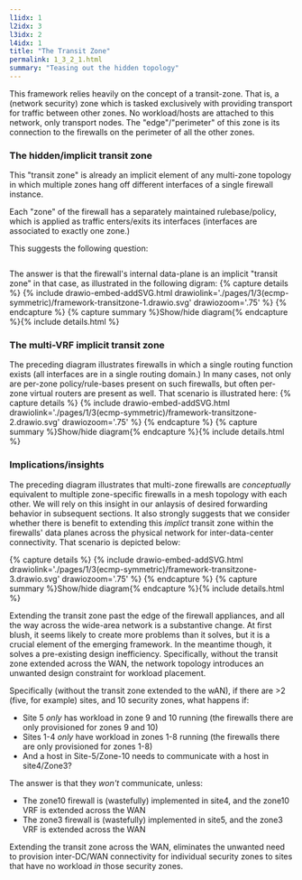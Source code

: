 ```yaml
---
l1idx: 1
l2idx: 3
l3idx: 2
l4idx: 1
title: "The Transit Zone"
permalink: 1_3_2_1.html
summary: "Teasing out the hidden topology"
---
```


This framework relies heavily on the concept of a transit-zone.  That is, a (network security) zone which is tasked exclusively with providing transport for traffic between other zones.  No workload/hosts are attached to this network, only transport nodes.  The "edge"/"perimeter" of this zone is its connection to the firewalls on the perimeter of all the other zones.

### The hidden/implicit transit zone
This "transit zone" is already an implicit element of any multi-zone topology in which multiple zones hang off different interfaces of a single firewall instance.  

Each "zone" of the firewall has a separately maintained rulebase/policy, which is applied as traffic enters/exits its interfaces (interfaces are associated to exactly one zone.)

This suggests the following question: 

``` What "zone" is traffic "in" after it enters a firewall's interface in one zone, but before it exit's another interface of the same firewall?  
```

The answer is that the firewall's internal data-plane is an implicit "transit zone" in that case, as illustrated in the following digram:
{% capture details %}
{% include drawio-embed-addSVG.html drawiolink='./pages/1/3(ecmp-symmetric)/framework-transitzone-1.drawio.svg' drawiozoom='.75' %}
{% endcapture %}
{% capture summary %}Show/hide diagram{% endcapture %}{% include details.html %}

### The multi-VRF implicit transit zone
The preceding diagram illustrates firewalls in which a single routing function exists (all interfaces are in a single routing domain.) In many cases, not only are per-zone policy/rule-bases present on such firewalls, but often per-zone virtual routers are present as well.  That scenario is illustrated here:
{% capture details %}
{% include drawio-embed-addSVG.html drawiolink='./pages/1/3(ecmp-symmetric)/framework-transitzone-2.drawio.svg' drawiozoom='.75' %}
{% endcapture %}
{% capture summary %}Show/hide diagram{% endcapture %}{% include details.html %}

### Implications/insights

The preceding diagram illustrates that multi-zone firewalls are *conceptually* equivalent to multiple zone-specific firewalls in a mesh topology with each other. We will rely on this insight in our anlaysis of desired forwarding behavior in subsequent sections.  It also strongly suggests that we consider whether there is benefit to extending this *implict* transit zone within the firewalls' data planes across the physical network for inter-data-center connectivity.  That scenario is depicted below:

{% capture details %}
{% include drawio-embed-addSVG.html drawiolink='./pages/1/3(ecmp-symmetric)/framework-transitzone-3.drawio.svg' drawiozoom='.75' %}
{% endcapture %}
{% capture summary %}Show/hide diagram{% endcapture %}{% include details.html %}

Extending the transit zone past the edge of the firewall appliances, and all the way across the wide-area network is a substantive change.  At first blush, it seems likely to create more problems than it solves, but it is a crucial element of the emerging framework.  In the meantime though, it solves a pre-existing design inefficiency.  Specifically, without the transit zone extended across the WAN, the network topology introduces an unwanted design constraint for workload placement.

Specifically (without the transit zone extended to the wAN), if there are >2 (five, for example) sites, and 10 security zones, what happens if:
- Site 5 *only* has workload in zone 9 and 10 running (the firewalls there are only provisioned for zones 9 and 10)
- Sites 1-4 *only* have workload in zones 1-8 running (the firewalls there are only provisioned for zones 1-8)
- And a host in Site-5/Zone-10 needs to communicate with a host in site4/Zone3?

The answer is that they *won't* communicate, unless:
- The zone10 firewall is (wastefully) implemented in site4, and the zone10 VRF is extended across the WAN
- The zone3 firewall is (wastefully) implemented in site5, and the zone3 VRF is extended across the WAN

Extending the transit zone across the WAN, eliminates the unwanted need to provision inter-DC/WAN connectivity for individual security zones to sites that have no workload *in* those security zones.
